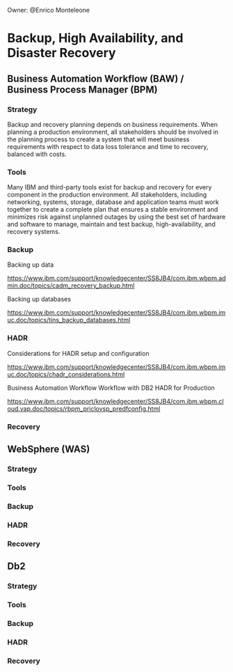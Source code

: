 Owner: @Enrico Monteleone

# Backup, High Availability, and Disaster Recovery

## Business Automation Workflow (BAW) / Business Process Manager (BPM)

### Strategy

Backup and recovery planning depends on business requirements. When planning a production environment, all stakeholders should be involved in the planning process to create a system that will meet business requirements with respect to data loss tolerance and time to recovery, balanced with costs.

### Tools

Many IBM and third-party tools exist for backup and recovery for every component in the production environment. All stakeholders, including networking, systems, storage, database and application teams must work together to create a complete plan that ensures a stable environment and minimizes risk against unplanned outages by using the best set of hardware and software to manage, maintain and test backup, high-availability, and recovery systems.

### Backup

Backing up data

https://www.ibm.com/support/knowledgecenter/SS8JB4/com.ibm.wbpm.admin.doc/topics/cadm_recovery_backup.html

Backing up databases

https://www.ibm.com/support/knowledgecenter/SS8JB4/com.ibm.wbpm.imuc.doc/topics/tins_backup_databases.html

### HADR

Considerations for HADR setup and configuration

https://www.ibm.com/support/knowledgecenter/SS8JB4/com.ibm.wbpm.imuc.doc/topics/chadr_considerations.html

Business Automation Workflow Workflow with DB2 HADR for Production

https://www.ibm.com/support/knowledgecenter/SS8JB4/com.ibm.wbpm.cloud.vap.doc/topics/rbpm_priclovsp_predfconfig.html

### Recovery


## WebSphere (WAS)

### Strategy

### Tools

### Backup

### HADR

### Recovery


## Db2

### Strategy

### Tools

### Backup

### HADR

### Recovery
